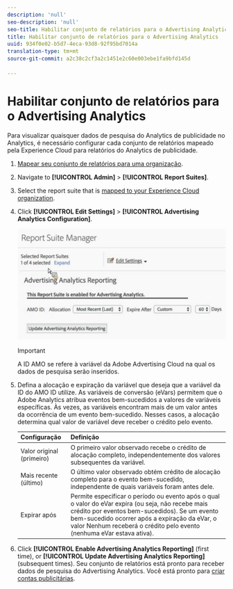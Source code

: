 ```yaml
---
description: 'null'
seo-description: 'null'
seo-title: Habilitar conjunto de relatórios para o Advertising Analytics
title: Habilitar conjunto de relatórios para o Advertising Analytics
uuid: 934f0e02-b5d7-4eca-93d8-92f95bd7014a
translation-type: tm+mt
source-git-commit: a2c38c2cf3a2c1451e2c60e003ebe1fa9bfd145d

---
```



# Habilitar conjunto de relatórios para o Advertising Analytics

Para visualizar quaisquer dados de pesquisa do Analytics de publicidade no Analytics, é necessário configurar cada conjunto de relatórios mapeado pela Experience Cloud para relatórios do Analytics de publicidade.

1. [Mapear seu conjunto de relatórios para uma organização](https://marketing.adobe.com/resources/help/en_US/mcloud/map-report-suite.html).
1. Navigate to **[!UICONTROL Admin]** &gt; **[!UICONTROL Report Suites]**.

1. Select the report suite that is [mapped to your Experience Cloud organization](https://marketing.adobe.com/resources/help/en_US/mcloud/map-report-suite.html).
1. Click **[!UICONTROL Edit Settings]** &gt; **[!UICONTROL Advertising Analytics Configuration]**.

   ![](assets/aa_reporting.png)

   >[!IMPORTANT]
   >
   >A ID AMO se refere à variável da Adobe Advertising Cloud na qual os dados de pesquisa serão inseridos.

1. Defina a alocação e expiração da variável que deseja que a variável da ID do AMO ID utilize. As variáveis de conversão (eVars) permitem que o Adobe Analytics atribua eventos bem-sucedidos a valores de variáveis específicas. Às vezes, as variáveis encontram mais de um valor antes da ocorrência de um evento bem-sucedido. Nesses casos, a alocação determina qual valor de variável deve receber o crédito pelo evento.

   | Configuração | Definição |
   |--- |--- |
   | Valor original (primeiro) | O primeiro valor observado recebe o crédito de alocação completo, independentemente dos valores subsequentes da variável. |
   | Mais recente (último) | O último valor observado obtém crédito de alocação completo para o evento bem-sucedido, independente de quais variáveis foram antes dele. |
   | Expirar após | Permite especificar o período ou evento após o qual o valor do eVar expira (ou seja, não recebe mais crédito por eventos bem-sucedidos).  Se um evento bem-sucedido ocorrer após a expiração da eVar, o valor Nenhum receberá o crédito pelo evento (nenhuma eVar estava ativa). |

1. Click **[!UICONTROL Enable Advertising Analytics Reporting]** (first time), or **[!UICONTROL Update Advertising Analytics Reporting]** (subsequent times). Seu conjunto de relatórios está pronto para receber dados de pesquisa do Advertising Analytics. Você está pronto para [criar contas publicitárias](../../../integrate/c-advertising-analytics/c-adanalytics-workflow/aa-create-ad-account.md#concept_1958E8C15C334E8B9DC510EC8D5DCA7C).

